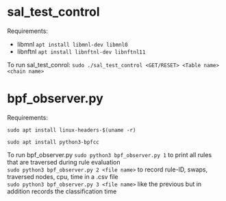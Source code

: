 # sal_test_control
Requirements:
- libmnl `apt install libmnl-dev libmnl0`
- libnftnl `apt install libnftnl-dev libnftnl11`

To run sal_test_conrol:
`sudo ./sal_test_control <GET/RESET> <Table name> <chain name>`

# bpf_observer.py
Requirements:

`sudo apt install linux-headers-$(uname -r)`

`sudo apt install python3-bpfcc`

To run bpf_observer.py
`sudo python3 bpf_observer.py 1` to print all rules that are traversed during rule evaluation<br>
`sudo python3 bpf_observer.py 2 <file name>` to record rule-ID, swaps, traversed nodes, cpu, time in a .csv file<br>
`sudo python3 bpf_observer.py 3 <file name>` like the previous but in addition records the classification time<br>
